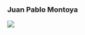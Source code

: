 ### Juan Pablo Montoya 

<a href="https://github.com/JuanPabloMontoya271">
  <img src="https://github-readme-stats.vercel.app/api/top-langs/?username=JuanPabloMontoya271&layout=compact" />
</a>

<!--
**JuanPabloMontoya271/JuanPabloMontoya271** is a ✨ _special_ ✨ repository because its `README.md` (this file) appears on your GitHub profile.

Here are some ideas to get you started:

- 🔭 I’m currently working on ...
- 🌱 I’m currently learning ...
- 👯 I’m looking to collaborate on ...
- 🤔 I’m looking for help with ...
- 💬 Ask me about ...
- 📫 How to reach me: ...
- 😄 Pronouns: ...
- ⚡ Fun fact: ...
-->
